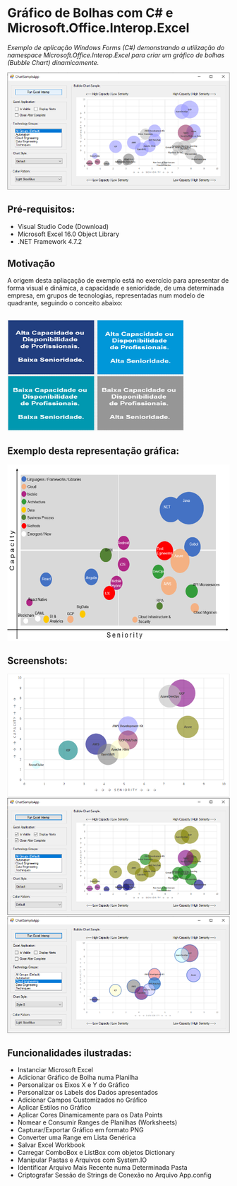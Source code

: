 <h1> Gráfico de Bolhas com C# e Microsoft.Office.Interop.Excel</h1>

<i>Exemplo de aplicação Windows Forms (C#) demonstrando a utilização do namespace Microsoft.Office.Interop.Excel para criar um gráfico de bolhas (Bubble Chart) dinamicamente. </i>

<img src="/Screenshots/BubbleChartSample4.png" />

<h2>Pré-requisitos:</h2>
<ul>
	<li>Visual Studio Code (Download)
	<li>Microsoft Excel 16.0 Object Library
	<li>.NET Framework 4.7.2
</ul>

<h2>Motivação</h2>
A origem desta apliaçação de exemplo está no exercício para apresentar de forma visual e dinâmica, a capacidade e senioridade, de uma determinada empresa, em grupos de tecnologias, representadas num modelo de quadrante, seguindo o conceito abaixo: 

<h2>
<img src="/Screenshots/quadrant_definition.png" height="250px" width="400px"/>
</he>

<h2>Exemplo desta representação gráfica: </h2>

<img src="/Screenshots/quadrant_sample.png" height="400px" width="600px"/>

<h2>Screenshots:</h2>

<img src="/Screenshots/BubbleChartSample1.png" /></br>
<img src="/Screenshots/BubbleChartSample2.png" /></br>
<img src="/Screenshots/BubbleChartSample3.png" /></br>


<h2>Funcionalidades ilustradas: </h2>
<ul>
	<li>Instanciar Microsoft Excel
	<li>Adicionar Gráfico de Bolha numa Planilha
	<li>Personalizar os Eixos X e Y do Gráfico
	<li>Personalizar os Labels dos Dados apresentados
	<li>Adicionar Campos Customizados no Gráfico
	<li>Aplicar Estilos no Gráfico
	<li>Aplicar Cores Dinamicamente para os Data Points 
	<li>Nomear e Consumir Ranges de Planilhas (Worksheets)
	<li>Capturar/Exportar Gráfico em formato PNG
	<li>Converter uma Range em Lista Genérica
	<li>Salvar Excel Workbook
	<li>Carregar ComboBox e ListBox com objetos Dictionary<string, int>
	<li>Manipular Pastas e Arquivos com System.IO
	<li>Identificar Arquivo Mais Recente numa Determinada Pasta
	<li>Criptografar Sessão de Strings de Conexão no Arquivo App.config
</ul>
  
